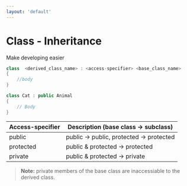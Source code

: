 ```yaml
---
layout: 'default'
---
```


# <fluent-emoji-triangular-ruler/> Class - Inheritance
Make developing easier <fluent-emoji-high-voltage/>

```cpp
class  <derived_class_name> : <access-specifier> <base_class_name>
{
    //body
}

class Cat : public Animal
{
    // Body
}

```

<v-click>

| Access-specifier | Description (base class -> subclass) |
| --- | --- |
| public | public -> public, protected -> protected |
| protected | public & protected -> protected |
| private | public & protected -> private |

</v-click>

<v-click>

> **Note:** private members of the base class are inaccessiable to the derived class.

</v-click>